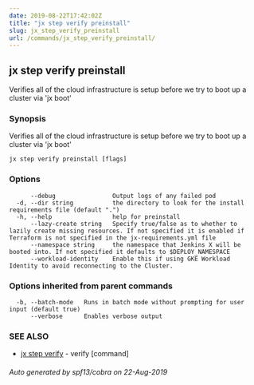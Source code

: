 ```yaml
---
date: 2019-08-22T17:42:02Z
title: "jx step verify preinstall"
slug: jx_step_verify_preinstall
url: /commands/jx_step_verify_preinstall/
---
```

## jx step verify preinstall

Verifies all of the cloud infrastructure is setup before we try to boot up a cluster via 'jx boot'

### Synopsis

Verifies all of the cloud infrastructure is setup before we try to boot up a cluster via 'jx boot'

```
jx step verify preinstall [flags]
```

### Options

```
      --debug                Output logs of any failed pod
  -d, --dir string           the directory to look for the install requirements file (default ".")
  -h, --help                 help for preinstall
      --lazy-create string   Specify true/false as to whether to lazily create missing resources. If not specified it is enabled if Terraform is not specified in the jx-requirements.yml file
      --namespace string     the namespace that Jenkins X will be booted into. If not specified it defaults to $DEPLOY_NAMESPACE
      --workload-identity    Enable this if using GKE Workload Identity to avoid reconnecting to the Cluster.
```

### Options inherited from parent commands

```
  -b, --batch-mode   Runs in batch mode without prompting for user input (default true)
      --verbose      Enables verbose output
```

### SEE ALSO

* [jx step verify](/commands/jx_step_verify/)	 - verify [command]

###### Auto generated by spf13/cobra on 22-Aug-2019
